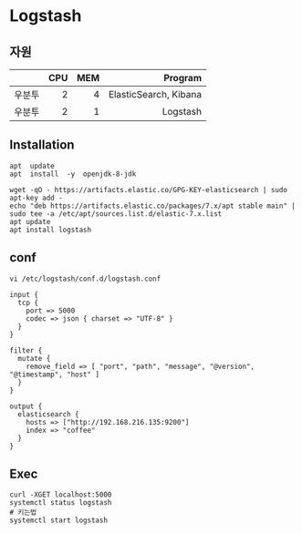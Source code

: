 # Logstash
## 자원
||CPU|MEM|Program|
|:--:|--:|--:|--:|
|우분투|2|4|ElasticSearch, Kibana|
|우분투|2|1|Logstash|

## Installation
```shell
apt  update
apt  install  -y  openjdk-8-jdk

wget -qO - https://artifacts.elastic.co/GPG-KEY-elasticsearch | sudo apt-key add -
echo "deb https://artifacts.elastic.co/packages/7.x/apt stable main" | sudo tee -a /etc/apt/sources.list.d/elastic-7.x.list
apt update
apt install logstash
```
## conf

```shell
vi /etc/logstash/conf.d/logstash.conf
```
```
input {
  tcp {
    port => 5000
    codec => json { charset => "UTF-8" }
  }
}

filter {
  mutate {
    remove_field => [ "port", "path", "message", "@version", "@timestamp", "host" ]
  }
}

output {
  elasticsearch {
    hosts => ["http://192.168.216.135:9200"]
    index => "coffee"
  }
}
```


## Exec
```shell
curl -XGET localhost:5000
systemctl status logstash
# 키는법
systemctl start logstash
```
